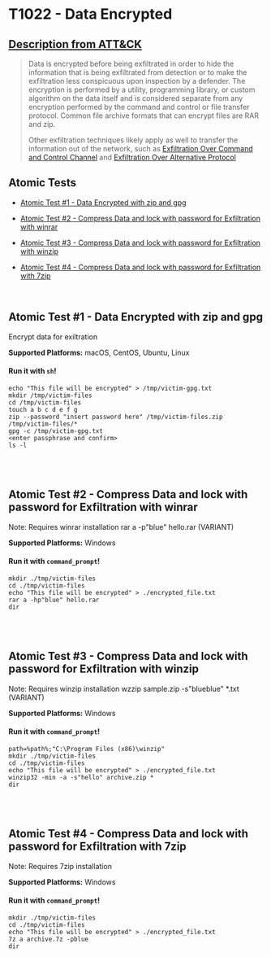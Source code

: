 # T1022 - Data Encrypted
## [Description from ATT&CK](https://attack.mitre.org/wiki/Technique/T1022)
<blockquote>Data is encrypted before being exfiltrated in order to hide the information that is being exfiltrated from detection or to make the exfiltration less conspicuous upon inspection by a defender. The encryption is performed by a utility, programming library, or custom algorithm on the data itself and is considered separate from any encryption performed by the command and control or file transfer protocol. Common file archive formats that can encrypt files are RAR and zip.

Other exfiltration techniques likely apply as well to transfer the information out of the network, such as [Exfiltration Over Command and Control Channel](https://attack.mitre.org/techniques/T1041) and [Exfiltration Over Alternative Protocol](https://attack.mitre.org/techniques/T1048)</blockquote>

## Atomic Tests

- [Atomic Test #1 - Data Encrypted with zip and gpg](#atomic-test-1---data-encrypted-with-zip-and-gpg)

- [Atomic Test #2 - Compress Data and lock with password for Exfiltration with winrar](#atomic-test-2---compress-data-and-lock-with-password-for-exfiltration-with-winrar)

- [Atomic Test #3 - Compress Data and lock with password for Exfiltration with winzip](#atomic-test-3---compress-data-and-lock-with-password-for-exfiltration-with-winzip)

- [Atomic Test #4 - Compress Data and lock with password for Exfiltration with 7zip](#atomic-test-4---compress-data-and-lock-with-password-for-exfiltration-with-7zip)


<br/>

## Atomic Test #1 - Data Encrypted with zip and gpg
Encrypt data for exiltration

**Supported Platforms:** macOS, CentOS, Ubuntu, Linux


#### Run it with `sh`! 
```
echo "This file will be encrypted" > /tmp/victim-gpg.txt
mkdir /tmp/victim-files
cd /tmp/victim-files
touch a b c d e f g
zip --password "insert password here" /tmp/victim-files.zip /tmp/victim-files/*
gpg -c /tmp/victim-gpg.txt
<enter passphrase and confirm>
ls -l
```



<br/>
<br/>

## Atomic Test #2 - Compress Data and lock with password for Exfiltration with winrar
Note: Requires winrar installation
rar a -p"blue" hello.rar (VARIANT)

**Supported Platforms:** Windows


#### Run it with `command_prompt`! 
```
mkdir ./tmp/victim-files
cd ./tmp/victim-files
echo "This file will be encrypted" > ./encrypted_file.txt
rar a -hp"blue" hello.rar
dir
```



<br/>
<br/>

## Atomic Test #3 - Compress Data and lock with password for Exfiltration with winzip
Note: Requires winzip installation
wzzip sample.zip -s"blueblue" *.txt (VARIANT)

**Supported Platforms:** Windows


#### Run it with `command_prompt`! 
```
path=%path%;"C:\Program Files (x86)\winzip"
mkdir ./tmp/victim-files
cd ./tmp/victim-files
echo "This file will be encrypted" > ./encrypted_file.txt
winzip32 -min -a -s"hello" archive.zip *
dir
```



<br/>
<br/>

## Atomic Test #4 - Compress Data and lock with password for Exfiltration with 7zip
Note: Requires 7zip installation

**Supported Platforms:** Windows


#### Run it with `command_prompt`! 
```
mkdir ./tmp/victim-files
cd ./tmp/victim-files
echo "This file will be encrypted" > ./encrypted_file.txt
7z a archive.7z -pblue
dir
```



<br/>
